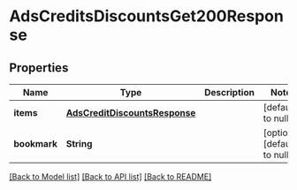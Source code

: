# AdsCreditsDiscountsGet200Response

## Properties
Name | Type | Description | Notes
------------ | ------------- | ------------- | -------------
**items** | [**AdsCreditDiscountsResponse**](AdsCreditDiscountsResponse.md) |  | [default to null]
**bookmark** | **String** |  | [optional] [default to null]

[[Back to Model list]](../README.md#documentation-for-models) [[Back to API list]](../README.md#documentation-for-api-endpoints) [[Back to README]](../README.md)


